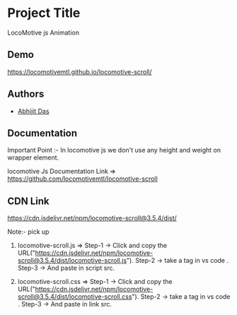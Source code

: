 
# Project Title

LocoMotive js Animation 


## Demo

https://locomotivemtl.github.io/locomotive-scroll/


## Authors

- [Abhijit Das](https://github.com/abhijit84842)


## Documentation

Important Point :- In locomotive js we don't use any height and weight on wrapper element.

locomotive Js Documentation Link
=> https://github.com/locomotivemtl/locomotive-scroll
## CDN Link
https://cdn.jsdelivr.net/npm/locomotive-scroll@3.5.4/dist/

Note:- pick up  

1) locomotive-scroll.js 
=> Step-1 -> Click and copy the URL("https://cdn.jsdelivr.net/npm/locomotive-scroll@3.5.4/dist/locomotive-scroll.js").
Step-2 -> take a <script> </script> tag in vs code .
Step-3 -> And paste in script src.


2) locomotive-scroll.css
=>  Step-1 -> Click and copy the URL("https://cdn.jsdelivr.net/npm/locomotive-scroll@3.5.4/dist/locomotive-scroll.css").
Step-2 -> take a <link></link> tag in vs code .
Step-3 -> And paste in link src.

